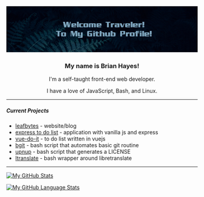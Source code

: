 <!-- [alt text]("./assets/leaves_banner.png") -->
<img src="./assets/leaves_banner.png">
<h3 align="center">My name is Brian Hayes!</h3>
<p align="center">I'm a self-taught front-end web
developer.</p>
<p align="center">I have a love of JavaScript, Bash, and Linux.</p>

---

##### Current Projects

* [leafbytes](https://leafbytes.com) - website/blog
* [express to do list](https://github.com/tomit4/express_todo) - application with vanilla js and express
* [vue-do-it](https://github.com/tomit4/vue_do_it) - to do list written in vuejs
* [bgit](https://github.com/tomit4/bgit) - bash script that automates basic git routine
* [upnup](https://github.com/tomit4/upnup) - bash script that generates a LICENSE
* [ltranslate](https://github.com/tomit4/ltranslate) - bash wrapper around libretranslate

---

[![My GitHub Stats](https://github-readme-stats.vercel.app/api/?username=tomit4&count_private=true&theme=gruvbox&showicons=true&hide_rank=true&hide_title=true&disable_animations=true)]()

[![My GitHub Language Stats](https://github-readme-stats.vercel.app/api/top-langs/?username=tomit4&langs_count=3&theme=gruvbox&hide_title=true)]()
